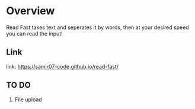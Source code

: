 # Overview

Read Fast takes text and seperates it by words, 
then at your desired speed you can read the input!

## Link

link: https://samir07-code.github.io/read-fast/

## TO DO

1. File upload 